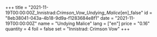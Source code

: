 +++
title = "2021-11-19T00:00:00Z_Innistrad:_Crimson_Vow_Undying_Malice_[en]_false"
id = "8eb38041-043a-4b18-9d9a-f1283684e8f1"
date = "2021-11-19T00:00:00Z"
name = "Undying Malice"
lang = ["en"]
price = "0.16"
quantity = 4
foil = false
set = "Innistrad: Crimson Vow"
+++
